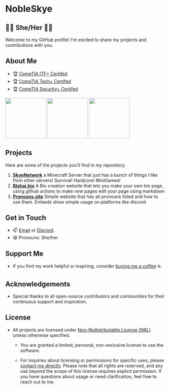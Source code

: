 # NobleSkye
## 🏳️‍⚧️ She/Her 🏳️‍⚧️

Welcome to my GitHub profile! I'm excited to share my projects and contributions with you.
## About Me
- 🏆 [CompTIA ITF+ Certifed](https://www.comptia.org/certifications/it-fundamentals)
- 🏆 [CompTIA Tech+ Certifed](https://www.comptia.org/certifications/tech)
- 🏆 [CompTIA Security+ Certifed](https://www.comptia.org/certifications/security)

<img src="https://github.com/user-attachments/assets/f549ccd4-0350-4531-82a3-0182e5ed0d0d" alt="" data-canonical-src="https://github.com/user-attachments/assets/f549ccd4-0350-4531-82a3-0182e5ed0d0d" width="128" height="128" /> <img src="https://github.com/user-attachments/assets/d688d1b6-94d3-4041-a4ca-47e50afd5d65" alt="" data-canonical-src="https://github.com/user-attachments/assets/d688d1b6-94d3-4041-a4ca-47e50afd5d65" width="128" height="128" /> <img src="https://comptiacdn.azureedge.net/webcontent/images/default-source/siteicons/logotechplus.svg?sfvrsn=17548663_2" alt="" data-canonical-src="https://comptiacdn.azureedge.net/webcontent/images/default-source/siteicons/logotechplus.svg?sfvrsn=17548663_2" width="128" height="128" />




## Projects
Here are some of the projects you'll find in my repository:
1. **[SkyeNetwork](https://www.skyenet.co.in)** a Minecraft Server that just has a bunch of things I like from other servers! Survival! Hardcore! MiniGames!
2. **[Blahaj.bio](https://blahaj.bio/new)** A Bio creation website that lets you make your own bio page, using github actions to make new pages edit your page using markdown
3. **[Pronouns.site](https://pronouns.site/pronouns)** Simple website that has all pronouns listed and how to use them. Embeds show simple usage on platforms like discord
   
## Get in Touch
- 📫 [Email](mailto:Rainblueskylar@gmail.com) or [Discord](https://discord.com/PrettySkye).
- 😄 Pronouns: She/her.

## Support Me
- If you find my work helpful or inspiring, consider [buying me a coffee](https://ko-fi.com/nobleskye) ☕️.

## Acknowledgements
- Special thanks to all open-source contributors and communities for their continuous support and inspiration.


## License
- All projects are licensed under [Non-Redistributable License (NRL)](https://github.com/NobleSkye/Nobleskye/blob/main/license.md) unless otherwise specified.
  - You are granted a limited, personal, non-exclusive license to use the software. 

  - For inquiries about licensing or permissions for specific uses, please [contact me directly](https://nobleskye.dev/#contact).
Please note that all rights are reserved, and any use beyond the scope of this license requires explicit permission. If you have questions about usage or need clarification, feel free to reach out to me.
